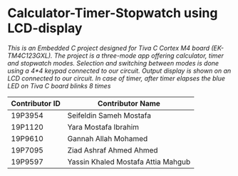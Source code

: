 # Calculator-Timer-Stopwatch using LCD-display #
_This is an Embedded C project designed for Tiva C Cortex M4 board (EK-TM4C123GXL). The project is a three-mode app offering calculator, timer and stopwatch modes. Selection and switching between modes is done using a 4*4 keypad connected to our circuit. Output display is shown on an LCD connected to our circuit. In case of timer, after timer elapses the blue LED on Tiva C board blinks 8 times_

Contributor ID | Contributor Name 
------------- | -------------
19P3954 | Seifeldin Sameh Mostafa
19P1120  | Yara Mostafa Ibrahim
19P9610 | Gannah Allah Mohamed
19P7095  | Ziad Ashraf Ahmed Ahmed
19P9597  | Yassin Khaled Mostafa Attia Mahgub




 
